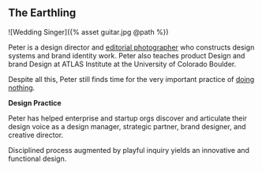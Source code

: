 
## The Earthling

![Wedding Singer]({% asset guitar.jpg @path %})

Peter is a design director and [editorial photographer](https://petermcewen.photos) who constructs design systems and brand identity work. Peter also teaches product Design and brand Design at ATLAS Institute at the University of Colorado Boulder.

Despite all this, Peter still finds time for the very important practice of [doing nothing](https://thefield.us).

**Design Practice**

Peter has helped enterprise and startup orgs discover and articulate their design voice as a design manager, strategic partner, brand designer, and creative director.

Disciplined process augmented by playful inquiry yields an innovative and functional design.
